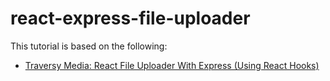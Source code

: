 # react-express-file-uploader

This tutorial is based on the following:

- [Traversy Media: React File Uploader With Express (Using React Hooks)](https://www.youtube.com/watch?v=b6Oe2puTdMQ)
